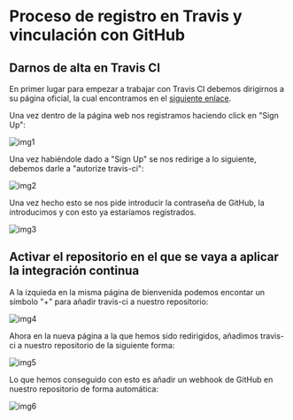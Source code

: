 # Proceso de registro en Travis y vinculación con GitHub
## Darnos de alta en Travis CI 
En primer lugar para empezar a trabajar con Travis CI debemos dirigirnos a su página oficial, la cual encontramos en el [siguiente enlace](https://travis-ci.org/).

Una vez dentro de la página web nos registramos haciendo click en "Sign Up": 

![img1]()

Una vez habiéndole dado a "Sign Up" se nos redirige a lo siguiente, debemos darle a "autorize travis-ci":

![img2]()

Una vez hecho esto se nos pide introducir la contraseña de GitHub, la introducimos y con esto ya estaríamos registrados.

![img3]()

## Activar el repositorio en el que se vaya a aplicar la integración continua

A la izquieda en la misma página de bienvenida podemos encontar un símbolo "+" para añadir travis-ci a nuestro repositorio:

![img4]()

Ahora en la nueva página a la que hemos sido redirigidos, añadimos travis-ci a nuestro repositorio de la siguiente forma:

![img5]()

Lo que hemos conseguido con esto es añadir un webhook de GitHub en nuestro repositorio de forma automática:

![img6]()

